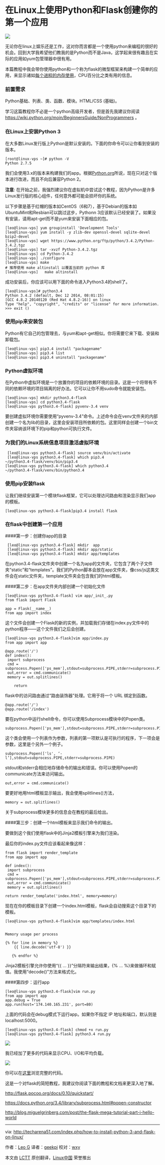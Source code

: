 在Linux上使用Python和Flask创建你的第一个应用
================================================================================
![](http://techarena51.com/wp-content/uploads/2014/12/python-logo.png)

无论你在linux上娱乐还是工作，这对你而言都是一个使用python来编程的很好的机会。回到大学我希望他们教我的是Python而不是Java，这学起来很有趣且在实际的应用如yum包管理器中很有用。

本篇教程中我会带你使用python和一个称为flask的微型框架来构建一个简单的应用，来显示诸如[每个进程的内存使用][1]，CPU百分比之类有用的信息。

### 前置需求 ###

Python基础、列表、类、函数、模块。HTML/CSS (基础)。

学习这篇教程你不必是一个python高级开发者，但是首先我建议你阅读 https://wiki.python.org/moin/BeginnersGuide/NonProgrammers 。

### 在Linux上安装Python 3 ###

在大多数Linux发行版上Python是默认安装的。下面的你命令可以让你看到安装的版本。

    [root@linux-vps ~]# python -V
    Python 2.7.5

我们会使用3.x的版本来构建我们的app。根据[Python.org][2]所说，现在只对这个版本进行改进，而且不向后兼容Python 2。

**注意**: 在开始之前，我强烈建议你在虚拟机中尝试这个教程，因为Python是许多Linux发行版的核心组件，任何意外都可能会损坏你的系统。

以下步骤是基于红帽的版本如CentOS（6和7），基于Debian的版本如UbuntuMint和Resbian可以跳过这步，Pythonn 3应该默认已经安装了。如果没有安装，请用apt-get而不是yum来安装下面相应的包。

    [leo@linux-vps] yum groupinstall 'Development Tools'
    [leo@linux-vps] yum install -y zlib-dev openssl-devel sqlite-devel bzip2-devel
    [leo@linux-vps] wget https://www.python.org/ftp/python/3.4.2/Python-3.4.2.tgz
    [leo@linux-vps] tar -xvzf Python-3.4.2.tgz
    [leo@linux-vps] cd Python-3.4.2
    [leo@linux-vps] ./configure
    [leo@linux-vps] make
    # 推荐使用 make altinstall 以覆盖当前的 python 库
    [leo@linux-vps]   make altinstall

成功安装后，你应该可以用下面的命令进入Python3.4的shell了。

    [leo@linux-vps]# python3.4
    Python 3.4.2 (default, Dec 12 2014, 08:01:15)
    [GCC 4.8.2 20140120 (Red Hat 4.8.2-16)] on linux
    Type "help", "copyright", "credits" or "license" for more information.
    >>> exit ()

### 使用pip来安装包 ###

Python有它自己的包管理去，与yum和apt-get相似。你将需要它来下载、安装和卸载包。

    [leo@linux-vps] pip3.4 install "packagename"    
    [leo@linux-vps] pip3.4 list
    [leo@linux-vps] pip3.4 uninstall "packagename"

### Python虚拟环境 ###

在Python中虚拟环境是一个放置你的项目的依赖环境的目录。这是一个将带有不同的依赖环境的项目隔离的好办法。它可以让你不用sudo命令就能安装包。

    [leo@linux-vps] mkdir python3.4-flask
    [leo@linux-vps] cd python3.4-flask 
    [leo@linux-vps python3.4-flask] pyvenv-3.4 venv

要创建虚拟环境你需要使用“pyvenv-3.4”命令。上述命令会在venv文件夹的内部创建一个名为lib的目录，这里会安装项目所依赖的包。这里同样会创建一个bin文件夹容纳该环境下的pip和python可执行文件。

### 为我们的Linux系统信息项目激活虚拟环境 ###

     [leo@linux-vps python3.4-flask] source venv/bin/activate
     [leo@linux-vps python3.4-flask] which pip3.4
    ~/python3.4-flask/venv/bin/pip3.4
    [leo@linux-vps python3.4-flask] which python3.4
    ~/python3.4-flask/venv/bin/python3.4

### 使用pip安装flask ###

让我们继续安装第一个模块flask框架，它可以处理访问路由和渲染显示我们app的模板。

    [leo@linux-vps python3.4-flask]pip3.4 install flask

### 在flask中创建第一个应用 ###

####第一步：创建你app的目录

     [leo@linux-vps python3.4-flask] mkdir  app
     [leo@linux-vps python3.4-flask] mkdir app/static
     [leo@linux-vps python3.4-flask] mkdir app/templates

在python3.4-flask文件夹中创建一个名为app的文件夹，它包含了两个子文件夹“static”和“templates”。我们的Python脚本会放在app文件夹，像css/js这类文件会在static文件夹，template文件夹会包含我们的html模板。

####第二步：在app文件夹内部创建一个初始化文件

    [leo@linux-vps python3.4-flask] vim app/_init_.py
    from flask import Flask
    
    app = Flask(__name__)
    from app import index

这个文件会创建一个Flask的新的实例，并加载我们存储在index.py文件中的python程序——这个文件我们之后会创建。

    [leo@linux-vps python3.4-flask]vim app/index.py
    from app import app
    
    @app.route('/')
    def index():
     import subprocess
     cmd = subprocess.Popen(['ps_mem'],stdout=subprocess.PIPE,stderr=subprocess.PIPE)
     out,error = cmd.communicate()
     memory = out.splitlines()    
         
        return 

flask中的访问路由通过“路由装饰器”处理。它用于将一个 URL 绑定到函数。

    @app.route('/')
    @app.route('/index') 

要在python中运行shell命令，你可以使用Subprocess模块中的Popen类。

    subprocess.Popen(['ps_mem'],stdout=subprocess.PIPE,stderr=subprocess.PIPE)

这个类会使用一个列表作为参数，列表的第一项默认是可执行的程序，下一项会是参数，这里是个另外一个例子。

    subprocess.Popen(['ls', ‘-l’],stdout=subprocess.PIPE,stderr=subprocess.PIPE)

stdout和stderr会相应地存储命令的输出和错误。你可以使用Popen的communicate方法来访问输出。

    out,error = cmd.communicate()

要更好地用html模板显示输出，我会使用splitlines()方法，

    memory = out.splitlines()

关于subprocess模块更多的信息会在教程的最后给出。

####第三步：创建一个html模板来显示我们命令的输出。

要做到这个我们使用flask中的Jinja2模板引擎来为我们渲染。

最后你的index.py文件应该看起来像这样：

    from flask import render_template
    from app import app
    
    def index():
     import subprocess
     cmd = subprocess.Popen(['ps_mem'],stdout=subprocess.PIPE,stderr=subprocess.PIPE)
     out,error = cmd.communicate()
     memory = out.splitlines()     
       
    return render_template('index.html', memory=memory)

现在在你的模板目录下创建一个index.html模板，flask会自动搜索这个目录下的模板。

    [leo@linux-vps python3.4-flask]vim app/templates/index.html
    
    
    Memory usage per process
    
    {% for line in memory %}
        {{ line.decode('utf-8') }} 
    
       {% endfor %}
    
Jinja2模板引擎允许你使用“{{ … }}”分隔符来输出结果，{% … %}来做循环和赋值。我使用“decode()”方法来格式化。

####第四步：运行app

    [leo@linux-vps python3.4-flask]vim run.py
    from app import app
    app.debug = True
    app.run(host='174.140.165.231', port=80)

上面的代码会在debug模式下运行app。如果你不指定 IP 地址和端口，默认则是localhost:5000。

    [leo@linux-vps python3.4-flask] chmod +x run.py
    [leo@linux-vps python3.4-flask] python3.4 run.py

![](http://techarena51.com/wp-content/uploads/2014/12/install-python3-flask.png)

我已经加了更多的代码来显示CPU、I/O和平均负载。

![](http://techarena51.com/wp-content/uploads/2014/12/install-python3-flask-on-linux.png)

你可以在[这里][3]浏览完整的代码。

这是一个对flask的简短教程，我建议你阅读下面的教程和文档来更深入地了解。

http://flask.pocoo.org/docs/0.10/quickstart/

https://docs.python.org/3.4/library/subprocess.html#popen-constructor

http://blog.miguelgrinberg.com/post/the-flask-mega-tutorial-part-i-hello-world 

--------------------------------------------------------------------------------

via: http://techarena51.com/index.php/how-to-install-python-3-and-flask-on-linux/

作者：[Leo G][a]
译者：[geekpi](https://github.com/gekpi)
校对：[wxy](https://github.com/wxy)

本文由 [LCTT](https://github.com/LCTT/TranslateProject) 原创翻译，[Linux中国](http://linux.cn/) 荣誉推出

[a]:http://techarena51.com/
[1]:http://techarena51.com/index.php/linux-memory-usage/
[2]:https://wiki.python.org/moin/Python2orPython3
[3]:https://github.com/Leo-g/python-flask-cmd
